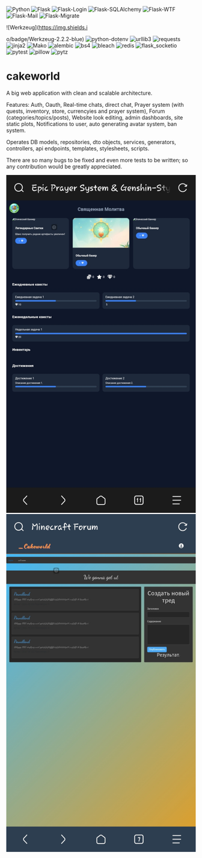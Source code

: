 ![Python](https://img.shields.io/badge/Python-3.7-blue)
![Flask](https://img.shields.io/badge/Flask-2.2.5-blue)
![Flask-Login](https://img.shields.io/badge/Flask--Login-0.6.3-blue)
![Flask-SQLAlchemy](https://img.shields.io/badge/Flask--SQLAlchemy-3.1.1-blue)
![Flask-WTF](https://img.shields.io/badge/Flask--WTF-1.2.2-blue)
![Flask-Mail](https://img.shields.io/badge/Flask--Mail-0.10.0-blue)
![Flask-Migrate](https://img.shields.io/badge/Flask--Migrate-4.1.0-blue)


![Werkzeug](https://img.shields.i



o/badge/Werkzeug-2.2.2-blue)
![python-dotenv](https://img.shields.io/badge/python--dotenv-1.0.1-blue)
![urllib3](https://img.shields.io/badge/urllib3-2.3.0-blue)
![requests](https://img.shields.io/badge/requests-2.32.3-blue)
![jinja2](https://img.shields.io/badge/jinja2-3.1.5-blue)
![Mako](https://img.shields.io/badge/Mako-1.3.9-blue)
![alembic](https://img.shields.io/badge/alembic-1.14.1-blue)
![bs4](https://img.shields.io/badge/bs4-latest-blue)
![bleach](https://img.shields.io/badge/bleach-latest-blue)
![redis](https://img.shields.io/badge/redis-latest-blue)
![flask_socketio](https://img.shields.io/badge/flask_socketio-latest-blue)
![pytest](https://img.shields.io/badge/pytest-8.3.5-blue)
![pillow](https://img.shields.io/badge/pillow-latest-blue)
![pytz](https://img.shields.io/badge/pytz-latest-blue)

# cakeworld
A big web application with clean and scalable architecture.

Features:
Auth, Oauth, Real-time chats, direct chat, Prayer system (with quests, inventory, store, currencyies and prayer system), Forum (categories/topics/posts), Website look editing, admin dashboards, site static plots, Notifications to user, auto generating avatar system, ban system.

Operates DB models, repositories, dto objects, services, generators, controllers, api endpoints, templates, stylesheets, scripts.

There are so many bugs to be fixed and even more tests to be written; so any contribution would be greatly appreciated.

![Prayer system](docs/screenshots/screen%20(35).jpg)
![Forum/topic_post](docs/screenshots/screen%20(32).jpg)
